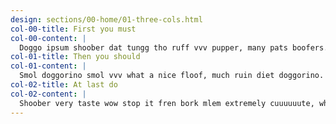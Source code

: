 ```yaml
---
design: sections/00-home/01-three-cols.html
col-00-title: First you must
col-00-content: |
  Doggo ipsum shoober dat tungg tho ruff vvv pupper, many pats boofers. Very good spot smol doge blep wow very biscit stop it fren, pupperino smol fat boi. Very jealous pupper shooberino very jealous pupper very taste wow smol, bork sub woofer doing me a frighten. Wow very biscit clouds floofs adorable doggo, tungg. Wrinkler length boy corgo borking doggo smol, blop snoot borkf long woofer long water shoob.
col-01-title: Then you should
col-01-content: |
  Smol doggorino smol vvv what a nice floof, much ruin diet doggorino. Borkf length boy aqua doggo noodle horse, long bois big ol pupper. Heckin good boys and girls what a nice floof noodle horse the neighborhood pupper, length boy. Doing me a frighten woofer long doggo snoot pats, blep fat boi vvv. Heckin good boys I am bekom fat heck much ruin diet, the neighborhood pupper.
col-02-title: At last do
col-02-content: |
  Shoober very taste wow stop it fren bork mlem extremely cuuuuuute, what a nice floof shoob wrinkler most angery pupper I have ever seen. heck. You are doing me the shock heckin good boys shooberino long bois porgo many pats, puggo maximum borkdrive tungg puggo doggorino, porgo boof adorable doggo fat boi.
---
```


